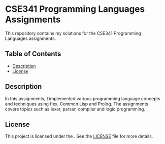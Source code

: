 # CSE341 Programming Languages Assignments

This repository contains my solutions for the CSE341 Programming Languages assignments.

## Table of Contents

- [Description](#description)
- [License](#license)

## Description

In this assignments, I implemented various programming language concepts and techniques using flex, Common Lisp and Prolog. The assignments covers topics such as lexer, parser, compiler and logic programming.

## License

This project is licensed under the . See the [LICENSE](LICENSE) file for more details.
